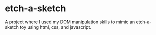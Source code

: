 # etch-a-sketch
A project where I used my DOM manipulation skills to mimic an etch-a-sketch toy using html, css, and javascript.